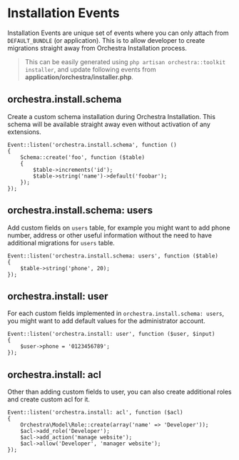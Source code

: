 # Installation Events

Installation Events are unique set of events where you can only attach 
from `DEFAULT_BUNDLE` (or application). This is to allow developer to 
create migrations straight away from Orchestra Installation process.

> This can be easily generated using `php artisan orchestra::toolkit installer`, 
and update following events from **application/orchestra/installer.php**.

## orchestra.install.schema

Create a custom schema installation during Orchestra Installation. 
This schema will be available straight away even without 
activation of any extensions.
	
	Event::listen('orchestra.install.schema', function ()
	{
		Schema::create('foo', function ($table)
		{
			$table->increments('id');
			$table->string('name')->default('foobar');
		});
	});

## orchestra.install.schema: users

Add custom fields on `users` table, for example you might want to 
add phone number, address or other useful information without the 
need to have additional migrations for `users` table.

	Event::listen('orchestra.install.schema: users', function ($table)
	{
		$table->string('phone', 20);
	});

## orchestra.install: user

For each custom fields implemented in `orchestra.install.schema: users`, 
you might want to add default values for the administrator account.

	Event::listen('orchestra.install: user', function ($user, $input)
	{
		$user->phone = '0123456789';
	});

## orchestra.install: acl

Other than adding custom fields to user, you can also create additional roles 
and create custom acl for it.

	Event::listen('orchestra.install: acl', function ($acl)
	{
		Orchestra\Model\Role::create(array('name' => 'Developer'));
		$acl->add_role('Developer');
		$acl->add_action('manage website');
		$acl->allow('Developer', 'manager website');
	});